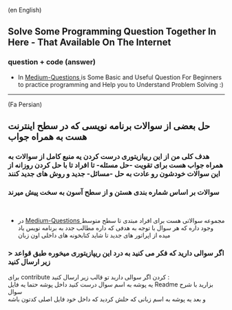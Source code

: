 (en English)

## Solve Some Programming Question Together In Here - That Available On The Internet
### question + code (answer)

- In <a href='./Medium-Questions' >  Medium-Questions </a>  is Some Basic and Useful Question For Beginners to practice programming and Help you to Understand Problem Solving :) 



-------

(Fa Persian)
## حل بعضی از سوالات برنامه نویسی که در سطح اینترنت هست به همراه جواب
 
### هدف کلی من از این ریپازیتوری درست کردن یه منبع کامل از سوالات به همراه جواب هست برای تقویت **-حل مسئله-** تا افراد تا با حل کردن روزانه از این سوالات خودشون رو عادت به حل **-مسائل-** جدید و روش های جدید کنند

### سوالات بر اساس شماره بندی هستن و از سطح آسون به سخت پیش میرند
 
<br>
 
- در  <a href='./Medium-Questions' >Medium-Questions </a> مجموعه سوالاتی هست برای افراد مبتدی تا سطح متوسط وجود داره که هر سوال با توجه به هدفی که داره مطالب جدد  به برنامه نویس یاد میده از اپراتور های جدید تا شاید کتابخونه های داخلی اون زبان  


###  > اگر سوالی دارید که فکر می کنید به درد این ریپازیتوری میخوره طبق قواعد زیر ارسال کنید 


برای contribute کردن اگر سوالی دارید تو قالب زیر ارسال کنید :
<br>
یه پوشه به اسم سوال درست کنید داخل پوشه حتما یه فایل Readme  بزارید با شرح سوال 
<br> 
و بعد یه پوشه به اسم زبانی که حلش کردید که داخل خود فایل اصلی کدتون باشه 
